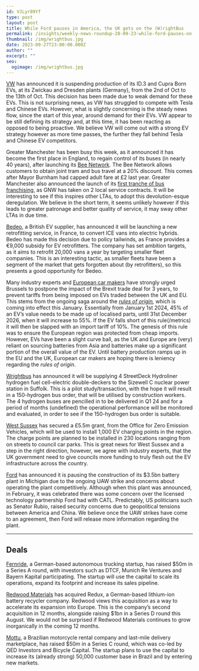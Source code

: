 ```yaml
---
id: VJLyr89Yf
type: post
layout: post
title: While Ford pauses in America, the UK gets on the (W)rightBus
permalink: /insights/weekly-news-roundup-28-09-23-while-ford-pauses-on-america-the-uk-gets-on-the-wrightbus/
thumbnail: /img/wrightbus.jpg
date: 2023-09-27T23:00:00.000Z
author: ""
excerpt: ""
seo:
  ogimage: /img/wrightbus.jpg
---
```

[VW](https://www.reuters.com/business/autos-transportation/volkswagen-temporarily-pause-production-two-ev-car-models-due-drop-demand-2023-09-26/) has announced it is suspending production of its ID.3 and Cupra Born EVs, at its Zwickau and Dresden plants (Germany), from the 2nd of Oct to the 13th of Oct. This decision has been made due to weak demand for these EVs. This is not surprising news, as VW has struggled to compete with Tesla and Chinese EVs. However, what is slightly concerning is the steady news flow, since the start of this year, around demand for their EVs. VW appear to be still defining its strategy and, at this time, it has been reacting as opposed to being proactive. We believe VW will come out with a strong EV strategy however as more time passes, the further they fall behind Tesla and Chinese EV competitors.

Greater Manchester has been busy this week, as it announced it has become the first place in England, to regain control of its buses (in nearly 40 years), after launching its [Bee Network](https://www.stockport.gov.uk/news/greater-manchester-becomes-first-place-in-england-to-retake-control-of-buses). The Bee Network allows customers to obtain joint tram and bus travel at a 20% discount. This comes after Mayor Burnham had capped adult fare at £2 last year. Greater Manchester also announced the launch of its [first tranche of bus franchising](https://www.route-one.net/bus/greater-manchester-bus-franchising-first-tranche-goes-live/?utm_source=routeone&utm_campaign=6bf79510f0-EMAIL_CAMPAIGN_2023_09_27_NEWS+_DIGEST&utm_medium=email&utm_term=0_-ecdfdee912-%5BLIST_EMAIL_ID%5D), as GNW has taken on 2 local service contracts. It will be interesting to see if this inspires other LTAs, to adopt this devolution-esque deregulation. We believe in the short term, it seems unlikely however if this leads to greater patronage and better quality of service, it may sway other LTAs in due time.

[Bedeo](https://www.reuters.com/business/autos-transportation/uk-ev-supplier-bedeo-launches-electric-van-conversions-france-2023-09-27/), a British EV supplier, has announced it will be launching a new retrofitting service, in France, to convert ICE vans into electric hybrids. Bedeo has made this decision due to policy tailwinds, as France provides a €9,000 subsidy for EV retrofitters. The company has set ambition targets, as it aims to retrofit 20,000 vans a year by targeting smaller fleet companies. This is an interesting tactic, as smaller fleets have been a segment of the market that gets forgotten about (by retrofitters), so this presents a good opportunity for Bedeo.

Many industry experts and [European car makers](https://www.am-online.com/news/manufacturer/2023/09/26/brexit-rules-could-see-eu/uk-industry-losing-handing-market-to-ev-competitors) have strongly urged Brussels to postpone the impact of the Brexit trade deal for 3 years, to prevent tariffs from being imposed on EVs traded between the UK and EU. This stems from the ongoing saga around the *[rules of origin](https://www.ft.com/content/5305ab3e-6f54-4a70-945b-c3f3c78f5fa6),* which is coming into effect this January. Essentially from January 1st 2024, 45% of an EV’s value needs to be made up of localised parts, until 31st December 2026, when it will increase to 55%. If the EV falls short of this rule(/metrics) it will then be slapped with an import tariff of 10%. The genesis of this rule was to ensure the European region was protected from cheap imports. However, EVs have been a slight curve ball, as the UK and Europe are (very) reliant on sourcing batteries from Asia and batteries make up a significant portion of the overall value of the EV. Until battery production ramps up in the EU and the UK, European car makers are hoping there is leniency regarding the *rules of origin*.

[Wrightbus](https://www.route-one.net/news/wrightbus-work-with-sizewell-c-could-see-150-hydrogen-bus-fleet/) has announced it will be supplying 4 StreetDeck Hydroliner hydrogen fuel cell-electric double-deckers to the Sizewell C nuclear power station in Suffolk. This is a pilot study/transaction, with the hope it will result in a 150-hydrogen bus order, that will be utilised by construction workers. The 4 hydrogen buses are pencilled in to be delivered in Q1 24 and for a period of months (undefined) the operational performance will be monitored and evaluated, in order to see if the 150-hydrogen bus order is suitable.

[West Sussex](https://www.bbc.co.uk/news/uk-england-sussex-66887587) has secured a £5.5m grant, from the Office for Zero Emission Vehicles, which will be used to install 1,000 EV charging points in the region. The charge points are planned to be installed in 230 locations ranging from on streets to council car parks. This is great news for West Sussex and a step in the right direction, however, we agree with industry experts, that the UK government need to give councils more funding to truly flesh out the EV infrastructure across the country.

[Ford](https://www.ft.com/content/d47a2784-75a4-465e-8e1e-ad0c3576cb28) has announced it is pausing the construction of its $3.5bn battery plant in Michigan due to the ongoing UAW strike and concerns about operating the plant competitively. Although when this plant was announced, in February, it was celebrated there was some concern over the licensed technology partnership Ford had with CATL. Predictably, US politicians such as Senator Rubio, raised security concerns due to geopolitical tensions between America and China. We believe once the UAW strikes have come to an agreement, then Ford will release more information regarding the plant.

- - -

## Deals

[Fernride](https://thenextweb.com/news/german-startup-fernride-autonomous-trucking), a German-based autonomous trucking startup, has raised $50m in a Series A round, with investors such as DTCF, Munich Re Ventures and Bayern Kapital participating. The startup will use the capital to scale its operations, expand its footprint and increase its sales pipeline.

[Redwood Materials](https://www.automotivedive.com/news/redwood-materials-battery-recycler-redux-recycling-electric-vehicles/694403/#:~:text=from%20your%20inbox.-,Redwood%20Materials%20acquires%20leading%20EU%20battery%20recycler%20Redux%20Recycling,targets%20and%20recycled%20content%20minimums.) has acquired Redux, a German-based lithium-ion battery recycler company. Redwood views this acquisition as a way to accelerate its expansion into Europe. This is the company’s second acquisition in 12 months, alongside raising $1bn in a Series D round this August. We would not be surprised if Redwood Materials continues to grow inorganically in the coming 12 months.  

[Mottu](https://www.prnewswire.com/news-releases/brazils-mottu-closes-50m-series-c-to-expand-its-last-mile-logistics-ecosystem-301929070.html), a Brazilian motorcycle rental company and last-mile delivery marketplace, has raised $50m in a Series C round, which was co-led by QED Investors and Bicycle Capital. The startup plans to use the capital to increase its (already strong) 50,000 customer base in Brazil and by entering new markets.